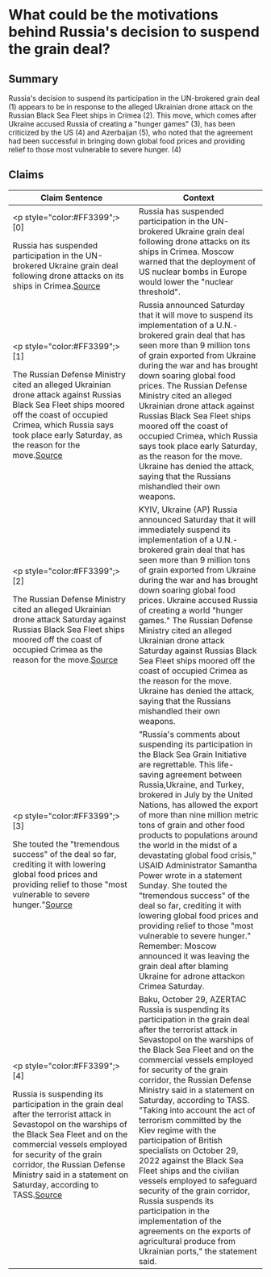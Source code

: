 # What could be the motivations behind Russia's decision to suspend the grain deal?

## Summary
Russia's decision to suspend its participation in the UN-brokered grain deal (1) appears to be in response to the alleged Ukrainian drone attack on the Russian Black Sea Fleet ships in Crimea (2). This move, which comes after Ukraine accused Russia of creating a "hunger games" (3), has been criticized by the US (4) and Azerbaijan (5), who noted that the agreement had been successful in bringing down global food prices and providing relief to those most vulnerable to severe hunger. (4)

## Claims
| Claim Sentence | Context |
|---|---|
|<p style="color:#FF3399";>[0]</p>Russia has suspended participation in the UN-brokered Ukraine grain deal following drone attacks on its ships in Crimea.<a href="https://www.news18.com/videos/ivideos/russia-suspends-ukraine-grain-deal-top-wagner-officer-killed-in-combat-putin-ends-mobilisation-6268975.html" target="_blank">Source</a>| Russia has suspended participation in the UN-brokered Ukraine grain deal following drone attacks on its ships in Crimea. Moscow warned that the deployment of US nuclear bombs in Europe would lower the "nuclear threshold".|
|<p style="color:#FF3399";>[1]</p>The Russian Defense Ministry cited an alleged Ukrainian drone attack against Russias Black Sea Fleet ships moored off the coast of occupied Crimea, which Russia says took place early Saturday, as the reason for the move.<a href="https://www.fox9.com/news/russia-suspending-ukraine-grain-export-deal" target="_blank">Source</a>| Russia announced Saturday that it will move to suspend its implementation of a U.N.-brokered grain deal that has seen more than 9 million tons of grain exported from Ukraine during the war and has brought down soaring global food prices. The Russian Defense Ministry cited an alleged Ukrainian drone attack against Russias Black Sea Fleet ships moored off the coast of occupied Crimea, which Russia says took place early Saturday, as the reason for the move. Ukraine has denied the attack, saying that the Russians mishandled their own weapons.|
|<p style="color:#FF3399";>[2]</p>The Russian Defense Ministry cited an alleged Ukrainian drone attack Saturday against Russias Black Sea Fleet ships moored off the coast of occupied Crimea as the reason for the move.<a href="https://ca.movies.yahoo.com/russians-said-clearing-ukrainian-regions-111458303.html" target="_blank">Source</a>| KYIV, Ukraine (AP) Russia announced Saturday that it will immediately suspend its implementation of a U.N.-brokered grain deal that has seen more than 9 million tons of grain exported from Ukraine during the war and has brought down soaring global food prices. Ukraine accused Russia of creating a world "hunger games." The Russian Defense Ministry cited an alleged Ukrainian drone attack Saturday against Russias Black Sea Fleet ships moored off the coast of occupied Crimea as the reason for the move. Ukraine has denied the attack, saying that the Russians mishandled their own weapons.|
|<p style="color:#FF3399";>[3]</p>She touted the "tremendous success" of the deal so far, crediting it with lowering global food prices and providing relief to those "most vulnerable to severe hunger."<a href="https://www.cnn.com/europe/live-news/russia-ukraine-war-news-10-30-22/h_7a212ad0102564430de7de246a316266" target="_blank">Source</a>| "Russia's comments about suspending its participation in the Black Sea Grain Initiative are regrettable. This life-saving agreement between Russia,Ukraine, and Turkey, brokered in July by the United Nations, has allowed the export of more than nine million metric tons of grain and other food products to populations around the world in the midst of a devastating global food crisis," USAID Administrator Samantha Power wrote in a statement Sunday. She touted the "tremendous success" of the deal so far, crediting it with lowering global food prices and providing relief to those "most vulnerable to severe hunger." Remember: Moscow announced it was leaving the grain deal after blaming Ukraine for adrone attackon Crimea Saturday.|
|<p style="color:#FF3399";>[4]</p>Russia is suspending its participation in the grain deal after the terrorist attack in Sevastopol on the warships of the Black Sea Fleet and on the commercial vessels employed for security of the grain corridor, the Russian Defense Ministry said in a statement on Saturday, according to TASS.<a href="https://azertag.az/en/xeber/Russia_suspends_grain_deal_after_terrorist_attack_on_Sevastopol___Defense_Ministry-2355749" target="_blank">Source</a>| Baku, October 29, AZERTAC Russia is suspending its participation in the grain deal after the terrorist attack in Sevastopol on the warships of the Black Sea Fleet and on the commercial vessels employed for security of the grain corridor, the Russian Defense Ministry said in a statement on Saturday, according to TASS. "Taking into account the act of terrorism committed by the Kiev regime with the participation of British specialists on October 29, 2022 against the Black Sea Fleet ships and the civilian vessels employed to safeguard security of the grain corridor, Russia suspends its participation in the implementation of the agreements on the exports of agricultural produce from Ukrainian ports," the statement said.|
